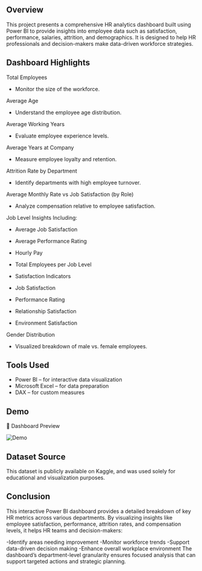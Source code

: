 ## Overview ##
This project presents a comprehensive HR analytics dashboard built using Power BI to provide insights into employee data such as satisfaction, performance, salaries, attrition, and demographics. It is designed to help HR professionals and decision-makers make data-driven workforce strategies.
##  Dashboard Highlights ##
Total Employees
- Monitor the size of the workforce.

Average Age
- Understand the employee age distribution.

Average Working Years
- Evaluate employee experience levels.

Average Years at Company
- Measure employee loyalty and retention.

Attrition Rate by Department
- Identify departments with high employee turnover.

Average Monthly Rate vs Job Satisfaction (by Role)
- Analyze compensation relative to employee satisfaction.

Job Level Insights Including:

- Average Job Satisfaction

- Average Performance Rating

- Hourly Pay

- Total Employees per Job Level

- Satisfaction Indicators

- Job Satisfaction

- Performance Rating

- Relationship Satisfaction

- Environment Satisfaction

Gender Distribution
- Visualized breakdown of male vs. female employees.

## Tools Used ##
- Power BI – for interactive data visualization
- Microsoft Excel – for data preparation
- DAX – for custom measures

## Demo ##

🔹 Dashboard Preview

![Demo](images/hr_dashboard.gif)


## Dataset Source ##
This dataset is publicly available on Kaggle, and was used solely for educational and visualization purposes.


## Conclusion ##


This interactive Power BI dashboard provides a detailed breakdown of key HR metrics across various departments. By visualizing insights like employee satisfaction, performance, attrition rates, and compensation levels, it helps HR teams and decision-makers:

-Identify areas needing improvement
-Monitor workforce trends
-Support data-driven decision making
-Enhance overall workplace environment
The dashboard’s department-level granularity ensures focused analysis that can support targeted actions and strategic planning.



